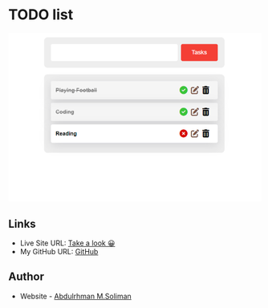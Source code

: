 # TODO list

![Design preview for the Calculator app coding challenge](images/todo_list.png)

## Links

- Live Site URL: [Take a look 😀](https://abdulrhmansoliman.github.io/Todo-list-app/)
- My GitHub URL: [GitHub](http://github.com/AbdulrhmanSoliman)

## Author

- Website - [Abdulrhman M.Soliman](http://github.com/AbdulrhmanSoliman)
